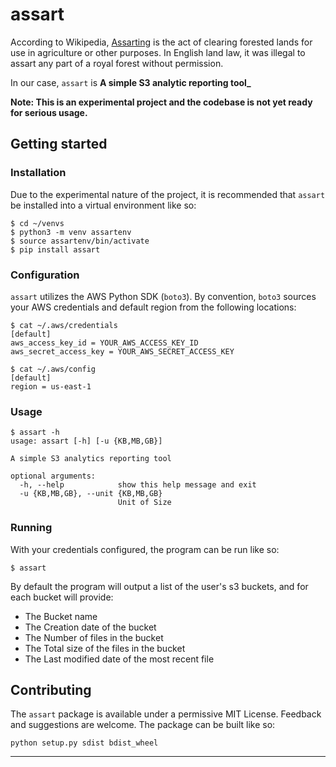 # assart

According to Wikipedia, [Assarting](https://en.wikipedia.org/wiki/Assarting) is the act of clearing forested lands for use in agriculture or other purposes. In English land law, it was illegal to assart any part of a royal forest without permission.

In our case, `assart` is **A simple S3 analytic reporting tool_**

**Note: This is an experimental project and the codebase is not yet ready for serious usage.**

## Getting started

### Installation

Due to the experimental nature of the project, it is recommended that `assart` be installed into a virtual environment like so:

```
$ cd ~/venvs
$ python3 -m venv assartenv
$ source assartenv/bin/activate
$ pip install assart
```

### Configuration

`assart` utilizes the AWS Python SDK (`boto3`). By convention, `boto3` sources your AWS credentials and default region from the following locations:

```
$ cat ~/.aws/credentials
[default]
aws_access_key_id = YOUR_AWS_ACCESS_KEY_ID
aws_secret_access_key = YOUR_AWS_SECRET_ACCESS_KEY

$ cat ~/.aws/config
[default]
region = us-east-1
```

### Usage

```
$ assart -h
usage: assart [-h] [-u {KB,MB,GB}]

A simple S3 analytics reporting tool

optional arguments:
  -h, --help            show this help message and exit
  -u {KB,MB,GB}, --unit {KB,MB,GB}
                        Unit of Size

```

### Running

With your credentials configured, the program can be run like so:

```
$ assart
```

By default the program will output a list of the user's s3 buckets, and for each bucket will provide:

- The Bucket name
- The Creation date of the bucket
- The Number of files in the bucket
- The Total size of the files in the bucket
- The Last modified date of the most recent file

## Contributing

The `assart` package is available under a permissive MIT License. Feedback and suggestions are welcome. The package can be built like so:

```
python setup.py sdist bdist_wheel
```

---
